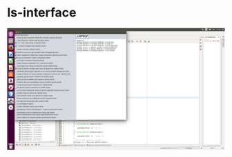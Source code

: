 # ls-interface
<img src="https://github.com/natavanmirzayeva/ls-interface/blob/master/screenshot.png"></img>
